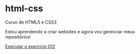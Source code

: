 # html-css
 Curso de HTML5 e CSS3 

Estou aprendendo a criar websites e agora vou gerenciar meus repositórios!

<a href='https://darkgray74.github.io/html-css/exercicios/ex012/'>Executar o exercicio 012</a>